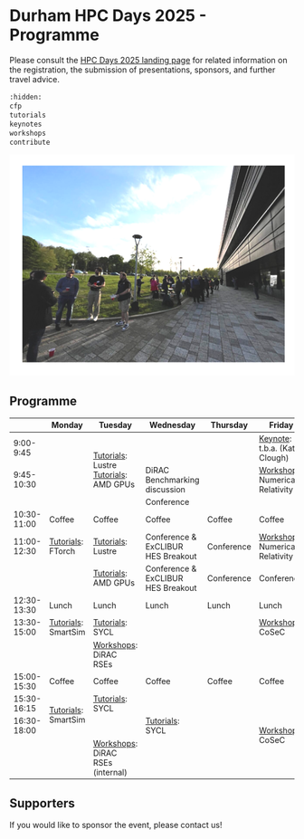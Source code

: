 # Durham HPC Days 2025 - Programme

Please consult the [HPC Days 2025 landing page](https://www.durham.ac.uk/research/institutes-and-centres/data-science/events-/durham---hpc-days/) for related information on the registration, the submission of presentations, sponsors, and further travel advice.

```{toctree}
:hidden:
cfp
tutorials
keynotes
workshops
contribute
```


![HPCDays](../images/HPC-days-pic.png)

## Programme

|             | Monday                 | Tuesday   | Wednesday  | Thursday   | Friday     | Saturday |
| ----------- | ---------------------- | --------- | ---------- | ---------- | ---------- | -------- |
|  9:00-9:45  |                        <td rowspan="3">[Tutorials](tutorials): Lustre <br /> [Tutorials](tutorials): AMD GPUs  | |                                         | [Keynote](keynotes.md): t.b.a. (Katy Clough) <td rowspan=13>Social
|  9:45-10:30 |                                      |                    DiRAC Benchmarking discussion || [Workshops](workshops.md): Numerical Relativity | 
|             |                                       |                Conference | ||
| 10:30-11:00 | Coffee                              | Coffee                  | Coffee     | Coffee     | Coffee    | 
| 11:00-12:30 | [Tutorials](tutorials.md): FTorch   | [Tutorials](tutorials): Lustre                   | Conference & ExCLIBUR HES Breakout  | Conference   | [Workshops](workshops.md): Numerical Relativity | 
|             |                                     | [Tutorials](tutorials): AMD GPUs                 | Conference & ExCLIBUR HES Breakout  | Conference   | Conference | 
| 12:30-13:30 | Lunch                               | Lunch      | Lunch                   | Lunch      | Lunch      | 
| 13:30-15:00 | [Tutorials](tutorials.md): SmartSim | [Tutorials](tutorials.md): SYCL                  |         |            | [Workshops](workshops.md): CoSeC |  
|             |                                     | [Workshops](workshops.md): DiRAC RSEs            |         |            |  | 
| 15:00-15:30 | Coffee                              | Coffee                           | Coffee                  | Coffee     | Coffee     | |
| 15:30-16:15 <td rowspan="2">[Tutorials](tutorials.md): SmartSim | [Tutorials](tutorials.md): SYCL                  |          | <td rowspan=3>[Workshops](workshops.md): CoSeC</td>
| 16:30-18:00 |                                                          | [Tutorials](tutorials.md): SYCL                  |            |            |  
|             |                                     | [Workshops](workshops.md): DiRAC RSEs (internal) |            |            |  |



## Supporters

If you would like to sponsor the event, please contact us!

